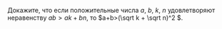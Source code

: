 Докажите, что если положительные числа $a$, $b$, $k$, $n$ 
удовлетворяют неравенству $ab>ak+bn$, то $a+b>(\sqrt k + \sqrt n)^2 $.